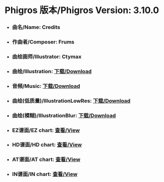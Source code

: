 
# Phigros 版本/Phigros Version:  3.10.0

- ### __曲名/Name:  Credits__

- ### __作曲者/Composer:  Frums__

- ### __曲绘画师/Illustrator:  Ctymax__

- ### __曲绘/Illustration:  [下载/Download](https://github.com/Po6647A/WebAssests/releases/download/3.10.0/961.png)__

- ### __音频/Music:  [下载/Download](https://github.com/Po6647A/WebAssests/releases/download/3.10.0/1830.ogg)__

- ### __曲绘(低质量)/IllustrationLowRes:  [下载/Download](https://github.com/Po6647A/WebAssests/releases/download/3.10.0/1453.png)__

- ### __曲绘(模糊)/IllustrationBlur:  [下载/Download](https://github.com/Po6647A/WebAssests/releases/download/3.10.0/0)__


- ### __EZ谱面/EZ chart:  [查看/View](./EZ.json/index.html)__

- ### __HD谱面/HD chart:  [查看/View](./HD.json/index.html)__

- ### __AT谱面/AT chart:  [查看/View](./AT.json/index.html)__

- ### __IN谱面/IN chart:  [查看/View](./IN.json/index.html)__
